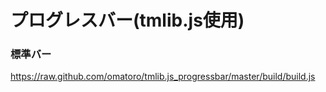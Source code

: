 プログレスバー(tmlib.js使用)
========

### 標準バー
https://raw.github.com/omatoro/tmlib.js_progressbar/master/build/build.js